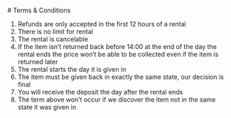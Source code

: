# Terms & Conditions

1. Refunds are only accepted in the first 12 hours of a rental
2. There is no limit for rental
3. The rental is cancelable
4. If the item isn’t returned back before 14:00 at the end of the day the rental ends the  price won’t be able to be collected even if the item is returned later
5. The rental starts the day it is given in
6. The item must be given back in exactly the same state, our decision is final
7. You will receive the deposit the day after the rental ends
8. The term above won’t occur if we discover the item not in the same state it was given in
